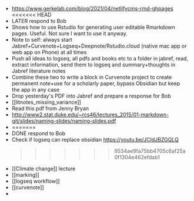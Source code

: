 - https://www.gerkelab.com/blog/2021/04/netlifycms-rmd-ghpages
  <<<<<<< HEAD
- LATER respond to Bob
- Shows how to use Rstudio for generating user editable Rmarkdown pages. Useful. Not sure I want to use it anyway.
- Note to self: always start Jabref+Curvenote+Logseq+Deepnote/Rstudio.cloud (native mac app or web app on Phone) at all times
- Push all ideas to logseq, all pdfs and books etc to a folder in jabref, read, extract information, send them to logseq and summary+thoughts in Jabref literature  notes
- Combine these two to write a block in Curvenote project to create permanent note+use for a scholarly paper, bypass Obsidian but keep the app in any case
- Drop yesterday's PDF into Jabref and prepare a response for Bob
- [[litnotes_missing_variance]]
- Read this pdf from Jenny Bryan
- http://www2.stat.duke.edu/~rcs46/lectures_2015/01-markdown-git/slides/naming-slides/naming-slides.pdf
-
  =======
- DONE respond to Bob
- Check if logseq can replace obsidian
  https://youtu.be/JCIdJBZGQLQ
  >>>>>>> 9534ae9fa75bb4705c6af25a0f1304e462efdab1
- [[Climate change]] lecture
- [[marking]]
- [[logseq workflow]]
- [[curvenote]]
-